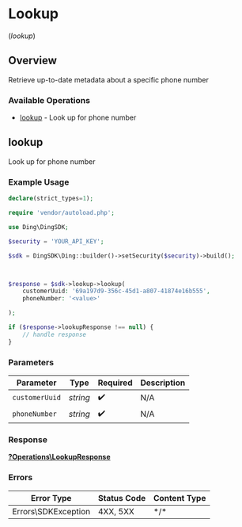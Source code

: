 # Lookup
(*lookup*)

## Overview

Retrieve up-to-date metadata about a specific phone number

### Available Operations

* [lookup](#lookup) - Look up for phone number

## lookup

Look up for phone number

### Example Usage

```php
declare(strict_types=1);

require 'vendor/autoload.php';

use Ding\DingSDK;

$security = 'YOUR_API_KEY';

$sdk = DingSDK\Ding::builder()->setSecurity($security)->build();



$response = $sdk->lookup->lookup(
    customerUuid: '69a197d9-356c-45d1-a807-41874e16b555',
    phoneNumber: '<value>'

);

if ($response->lookupResponse !== null) {
    // handle response
}
```

### Parameters

| Parameter          | Type               | Required           | Description        |
| ------------------ | ------------------ | ------------------ | ------------------ |
| `customerUuid`     | *string*           | :heavy_check_mark: | N/A                |
| `phoneNumber`      | *string*           | :heavy_check_mark: | N/A                |

### Response

**[?Operations\LookupResponse](../../Models/Operations/LookupResponse.md)**

### Errors

| Error Type          | Status Code         | Content Type        |
| ------------------- | ------------------- | ------------------- |
| Errors\SDKException | 4XX, 5XX            | \*/\*               |